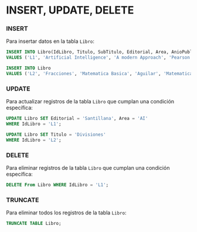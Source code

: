 # INSERT, UPDATE, DELETE

### INSERT
Para insertar datos en la tabla `Libro`:
``` SQL
INSERT INTO Libro(IdLibro, Titulo, SubTitulo, Editorial, Area, AnioPublicacion, TotalPaginas, Edicion)
VALUES ('L1', 'Artificial Intelligence', 'A modern Approach', 'Pearson', 'IA', '2010', '1115', '3 Edicion');

INSERT INTO Libro 
VALUES ('L2', 'Fracciones', 'Matematica Basica', 'Aguilar', 'Matematica', '1988', '400', '2 Edicion');
```
### UPDATE
Para actualizar registros de la tabla `Libro` que cumplan una condición específica:
``` SQL
UPDATE Libro SET Editorial = 'Santillana', Area = 'AI'
WHERE IdLibro = 'L1';

UPDATE Libro SET Titulo = 'Divisiones'
WHERE IdLibro = 'L2';
```
### DELETE
Para eliminar registros de la tabla `Libro` que cumplan una condición específica:
``` SQL
DELETE From Libro WHERE IdLibro = 'L1';
```

### TRUNCATE
Para eliminar todos los registros de la tabla `Libro`:
``` SQL
TRUNCATE TABLE Libro;
```
